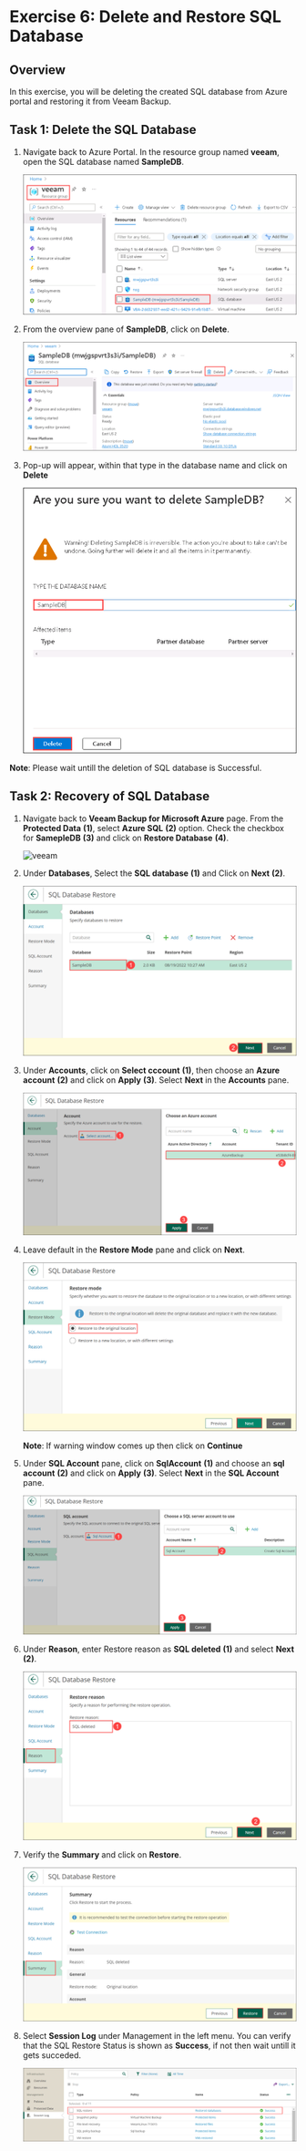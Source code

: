 # Exercise 6: Delete and Restore SQL Database

## Overview

In this exercise, you will be deleting the created SQL database from Azure portal and restoring it from Veeam Backup.

## Task 1: Delete the SQL Database

1. Navigate back to Azure Portal. In the resource group named **veeam**, open the SQL database named **SampleDB**.

   ![veeam](./images/sql-sampledb.png)

2. From the overview pane of **SampleDB**, click on **Delete**.

   ![veeam](./images/sampledb-delete.png)

3. Pop-up will appear, within that type in the database name and click on **Delete**

   ![veeam](./images/confirm-delete.png)

**Note**: Please wait untill the deletion of SQL database is Successful.

## Task 2: Recovery of SQL Database

1. Navigate back to **Veeam Backup for Microsoft Azure** page. From the **Protected Data** **(1)**, select **Azure SQL** **(2)** option. Check the checkbox for **SamepleDB** **(3)** and click on **Restore Database** **(4)**.

   ![veeam](./images/restore-database.png)

2. Under **Databases**, Select the **SQL database** **(1)** and Click on **Next** **(2)**.

   ![veeam](./images/restoredb-1.png)

3. Under **Accounts**, click on **Select cccount** **(1)**, then choose an **Azure account** **(2)** and click on **Apply** **(3)**. Select **Next** in the **Accounts** pane.

   ![veeam](./images/restoredb-2.png)
   
4. Leave default in the **Restore Mode** pane and click on **Next**.

   ![veeam](./images/restoredb-3.png)

   **Note**: If warning window comes up then click on **Continue**

5. Under **SQL Account** pane, click on **SqlAccount** **(1)** and choose an **sql account** **(2)** and click on **Apply** **(3)**. Select **Next** in the **SQL Account** pane.

   ![veeam](./images/restoredb-4.png)

6. Under **Reason**, enter Restore reason as **SQL deleted** **(1)** and select **Next** **(2)**.

   ![veeam](./images/restoredb-5.png)
   
7. Verify the **Summary** and click on **Restore**.

   ![veeam](./images/restoredb-6.png)

8. Select **Session Log** under Management in the left menu. You can verify that the SQL Restore Status is shown as **Success**, if not then wait untill it gets succeded.

   ![veeam](./images/restoredb-7.png)
